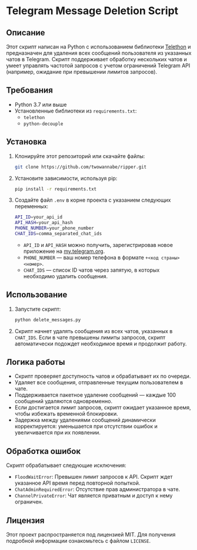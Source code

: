 # Telegram Message Deletion Script

## Описание

Этот скрипт написан на Python с использованием библиотеки [Telethon](https://github.com/LonamiWebs/Telethon) и предназначен для удаления всех сообщений пользователя из указанных чатов в Telegram. Скрипт поддерживает обработку нескольких чатов и умеет управлять частотой запросов с учетом ограничений Telegram API (например, ожидание при превышении лимитов запросов).

## Требования

- Python 3.7 или выше
- Установленные библиотеки из `requirements.txt`:
  - `telethon`
  - `python-decouple`

## Установка

1. Клонируйте этот репозиторий или скачайте файлы:
    ```bash
    git clone https://github.com/twowannabe/ripper.git
    ```

2. Установите зависимости, используя pip:
    ```bash
    pip install -r requirements.txt
    ```

3. Создайте файл `.env` в корне проекта с указанием следующих переменных:
    ```bash
    API_ID=your_api_id
    API_HASH=your_api_hash
    PHONE_NUMBER=your_phone_number
    CHAT_IDS=comma_separated_chat_ids
    ```
    - `API_ID` и `API_HASH` можно получить, зарегистрировав новое приложение на [my.telegram.org](https://my.telegram.org/auth).
    - `PHONE_NUMBER` — ваш номер телефона в формате `+<код страны><номер>`.
    - `CHAT_IDS` — список ID чатов через запятую, в которых необходимо удалить сообщения.

## Использование

1. Запустите скрипт:
    ```bash
    python delete_messages.py
    ```

2. Скрипт начнет удалять сообщения из всех чатов, указанных в `CHAT_IDS`. Если в чате превышены лимиты запросов, скрипт автоматически подождет необходимое время и продолжит работу.

## Логика работы

- Скрипт проверяет доступность чатов и обрабатывает их по очереди.
- Удаляет все сообщения, отправленные текущим пользователем в чате.
- Поддерживается пакетное удаление сообщений — каждые 100 сообщений удаляются одновременно.
- Если достигается лимит запросов, скрипт ожидает указанное время, чтобы избежать временной блокировки.
- Задержка между удалениями сообщений динамически корректируется: уменьшается при отсутствии ошибок и увеличивается при их появлении.

## Обработка ошибок

Скрипт обрабатывает следующие исключения:

- `FloodWaitError`: Превышен лимит запросов к API. Скрипт ждет указанное API время перед повторной попыткой.
- `ChatAdminRequiredError`: Отсутствие прав администратора в чате.
- `ChannelPrivateError`: Чат является приватным и доступ к нему ограничен.

## Лицензия

Этот проект распространяется под лицензией MIT. Для получения подробной информации ознакомьтесь с файлом `LICENSE`.
